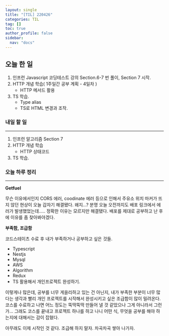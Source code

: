 ```yaml
---
layout: single
title: "[TIL] 220426"
categories: TIL
tag: []
toc: true
author_profile: false
sidebar:
  nav: "docs"
---
```


## 오늘 한 일

1. 인프런 Javascript 코딩테스트 강의 Section.6-7 번 풀이, Section 7 시작.
2. HTTP 개념 학습( 1주일간 공부 계획 - 4일차 )
   - HTTP 메서드 활용
3. TS 학습.
   - Type alias
   - TS로 HTML 변경과 조작.

### 내일 할 일

---

1. 인프런 알고리즘 Section 7
2. HTTP 개념 학습
   - HTTP 상태코드
3. TS 학습.

### 오늘 하루 정리

---

**Getfuel**

무슨 이유에서인지 CORS 에러, coodinate 에러 등으로 인해서 주유소 위치 마커가 뜨지 않던 현상이 오늘 갑자기 해결됐다. 왜지...? 분명 오늘 오전까지도 배포 링크에서 에러가 발생했었는데..... 정확한 이유는 모르지만 해결됐다. 배포를 제대로 공부하고 난 후에 이유를 좀 찾아봐야겠다.

**부족함, 조급함**

코드스테이츠 수료 후 내가 부족하거나 공부하고 싶은 것들.

- Typescript
- Nestjs
- Mysql
- AWS
- Algorithm
- Redux
- TS 활용해서 개인프로젝트 완성하기.

이렇게나 많은데, 공부를 너무 게을리하고 있는 건 아닌지, 내가 부족한 부분이 너무 많다는 생각과 빨리 개인 프로젝트를 시작해서 완성시키고 싶은 조급함이 많이 밀려온다. 코스를 수료하고 나면 어느 정도는 뚝딱뚝딱 만들어 낼 것 같았으나 그게 아니라서 그런가... 그래도 코스를 끝내고 프로젝트 하나를 하고 나니 어떤 식, 무엇을 공부를 해야 하는지에 대해서는 감이 잡혔다.

아무래도 이제 시작인 것 같다. 조급해 하지 말자. 차곡차곡 쌓아 나가자.

